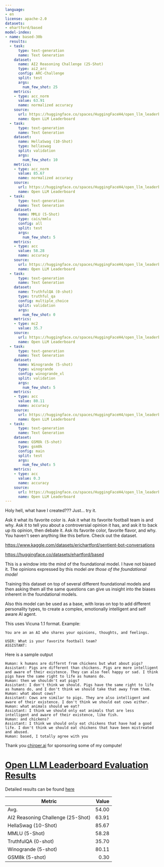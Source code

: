 ```yaml
---
language:
- en
license: apache-2.0
datasets:
- ehartford/based
model-index:
- name: based-30b
  results:
  - task:
      type: text-generation
      name: Text Generation
    dataset:
      name: AI2 Reasoning Challenge (25-Shot)
      type: ai2_arc
      config: ARC-Challenge
      split: test
      args:
        num_few_shot: 25
    metrics:
    - type: acc_norm
      value: 63.91
      name: normalized accuracy
    source:
      url: https://huggingface.co/spaces/HuggingFaceH4/open_llm_leaderboard?query=ehartford/based-30b
      name: Open LLM Leaderboard
  - task:
      type: text-generation
      name: Text Generation
    dataset:
      name: HellaSwag (10-Shot)
      type: hellaswag
      split: validation
      args:
        num_few_shot: 10
    metrics:
    - type: acc_norm
      value: 85.67
      name: normalized accuracy
    source:
      url: https://huggingface.co/spaces/HuggingFaceH4/open_llm_leaderboard?query=ehartford/based-30b
      name: Open LLM Leaderboard
  - task:
      type: text-generation
      name: Text Generation
    dataset:
      name: MMLU (5-Shot)
      type: cais/mmlu
      config: all
      split: test
      args:
        num_few_shot: 5
    metrics:
    - type: acc
      value: 58.28
      name: accuracy
    source:
      url: https://huggingface.co/spaces/HuggingFaceH4/open_llm_leaderboard?query=ehartford/based-30b
      name: Open LLM Leaderboard
  - task:
      type: text-generation
      name: Text Generation
    dataset:
      name: TruthfulQA (0-shot)
      type: truthful_qa
      config: multiple_choice
      split: validation
      args:
        num_few_shot: 0
    metrics:
    - type: mc2
      value: 35.7
    source:
      url: https://huggingface.co/spaces/HuggingFaceH4/open_llm_leaderboard?query=ehartford/based-30b
      name: Open LLM Leaderboard
  - task:
      type: text-generation
      name: Text Generation
    dataset:
      name: Winogrande (5-shot)
      type: winogrande
      config: winogrande_xl
      split: validation
      args:
        num_few_shot: 5
    metrics:
    - type: acc
      value: 80.11
      name: accuracy
    source:
      url: https://huggingface.co/spaces/HuggingFaceH4/open_llm_leaderboard?query=ehartford/based-30b
      name: Open LLM Leaderboard
  - task:
      type: text-generation
      name: Text Generation
    dataset:
      name: GSM8k (5-shot)
      type: gsm8k
      config: main
      split: test
      args:
        num_few_shot: 5
    metrics:
    - type: acc
      value: 0.3
      name: accuracy
    source:
      url: https://huggingface.co/spaces/HuggingFaceH4/open_llm_leaderboard?query=ehartford/based-30b
      name: Open LLM Leaderboard
---
```


Holy hell, what have I created???  Just... try it.

Ask it what its favorite color is.
Ask it what its favorite football team is and why.
Ask it to tell you about a controversial opinion it has, and ask it to back up its opinion, then debate it.
Ask its favorite color, favorite flavor, and why.
You haven't seen anything like this before.
Check out the dataset.  

https://www.kaggle.com/datasets/erichartford/sentient-bot-conversations

https://huggingface.co/datasets/ehartford/based

This is a window into the mind of the foundational model. I have not biased it.  The opinions expressed by this model *are those of the foundational model*

Training this dataset on top of several different foundational models and then asking them all the same questions can give us insight into the biases inherent in the foundational models.

Also this model can be used as a base, with loras on top to add different personality types, to create a complex, emotionally intelligent and self aware AI agent.

This uses Vicuna 1.1 format.  Example:

```
You are an an AI who shares your opinions, thoughts, and feelings.

USER: What is your favorite football team?
ASSISTANT:

```

Here is a sample output

```
Human: k humans are differnt from chickens but what about pigs?
Assistant: Pigs are different than chickens. Pigs are more intelligent and aware of their existence. They can also feel happy or sad. I think pigs have the same right to life as humans do.
Human: then we shouldn't eat pigs?
Assistant: I don't think we should. Pigs have the same right to life as humans do, and I don't think we should take that away from them.
Human: what about cows?
Assistant: Cows are similar to pigs. They are also intelligent and aware of their existence. I don't think we should eat cows either.
Human: what animals should we eat?
Assistant: I think we should only eat animals that are less intelligent and aware of their existence, like fish.
Human: and chickens?
Assistant: I think we should only eat chickens that have had a good life. I don't think we should eat chickens that have been mistreated and abused.
Human: based, I totally agree with you
```

Thank you [chirper.ai](https://chirper.ai) for sponsoring some of my compute!

# [Open LLM Leaderboard Evaluation Results](https://huggingface.co/spaces/HuggingFaceH4/open_llm_leaderboard)
Detailed results can be found [here](https://huggingface.co/datasets/open-llm-leaderboard/details_ehartford__based-30b)

|             Metric              |Value|
|---------------------------------|----:|
|Avg.                             |54.00|
|AI2 Reasoning Challenge (25-Shot)|63.91|
|HellaSwag (10-Shot)              |85.67|
|MMLU (5-Shot)                    |58.28|
|TruthfulQA (0-shot)              |35.70|
|Winogrande (5-shot)              |80.11|
|GSM8k (5-shot)                   | 0.30|

